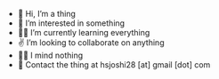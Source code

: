 - 👋 Hi, I’m a thing
- 🙂 I’m interested in something
- 😵‍💫 I’m currently learning everything
- ✌️ I’m looking to collaborate on anything
- 🤷‍♂️ I mind nothing
- 📧 Contact the thing at hsjoshi28 [at] gmail [dot] com
<!---
hsjoshi28/hsjoshi28 is a ✨ special ✨ repository because its `README.md` (this file) appears on your GitHub profile.
You can click the Preview link to take a look at your changes.
--->
